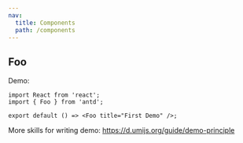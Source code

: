 ```yaml
---
nav:
  title: Components
  path: /components
---
```


## Foo

Demo:

```tsx
import React from 'react';
import { Foo } from 'antd';

export default () => <Foo title="First Demo" />;
```

More skills for writing demo: https://d.umijs.org/guide/demo-principle
